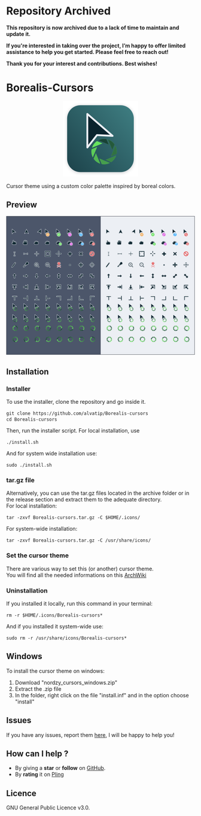 # **Repository Archived**

**This repository is now archived due to a lack of time to maintain and update it.**

**If you're interested in taking over the project, I’m happy to offer limited assistance to help you get started. Please feel free to reach out!**

**Thank you for your interest and contributions. Best wishes!**

# Borealis-Cursors
<p align="center">
	<img src="./art/logo.png" alt="Borealis-cursors logo">
</p>

Cursor theme using a custom color palette inspired by boreal colors.

## Preview

![Borealis-cursors preview](./art/preview.png)


## Installation

### Installer
To use the installer, clone the repository and go inside it.
```
git clone https://github.com/alvatip/Borealis-cursors
cd Borealis-cursors
```
Then, run the installer script. For local installation, use
``` 
./install.sh
```
And for system wide installation use:
``` 
sudo ./install.sh
```
### tar.gz file
Alternatively, you can use the tar.gz files located in the archive folder or in the release section and extract them to the adequate directory.</br>
For local installation:
```
tar -zxvf Borealis-cursors.tar.gz -C $HOME/.icons/
```
For system-wide installation: 
```
tar -zxvf Borealis-cursors.tar.gz -C /usr/share/icons/
```

### Set the cursor theme
There are various way to set this (or another) cursor theme.</br>
You will find all the needed informations on this [ArchWiki](https://wiki.archlinux.org/title/Cursor_themes#GNOME)

### Uninstallation
If you installed it locally, run this command in your terminal: 
```
rm -r $HOME/.icons/Borealis-cursors*
```
And if you installed it system-wide use:
```
sudo rm -r /usr/share/icons/Borealis-cursors*
```
## Windows

To install the cursor theme on windows: 
1. Download "nordzy_cursors_windows.zip"
2. Extract the .zip file
3. In the folder, right click on the file "install.inf" and in the option choose "install"

##  Issues

If you have any issues, report them [here](https://github.com/alvatip/Borealis-cursors/issues), I will be happy to help you!

##  How can I help ?

* By giving a **star** or **follow** on [GitHub](https://github.com/alvatip/Borealis-cursors).
* By **rating** it on [Pling](https://www.pling.com/p/1717914/)

## Licence

GNU General Public Licence v3.0.




